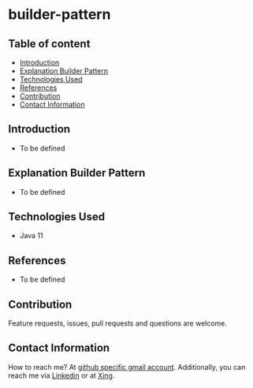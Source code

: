 # builder-pattern

## Table of content
- [Introduction](#introduction)
- [Explanation Builder Pattern](#explanation-builder-pattern)
- [Technologies Used](#technologies-used)
- [References](#references)
- [Contribution](#contribution)
- [Contact Information](#contact-information)

## Introduction

- To be defined

## Explanation Builder Pattern

- To be defined

## Technologies Used

- Java 11


## References

- To be defined

## Contribution

Feature requests, issues, pull requests and questions are welcome.



## Contact Information

How to reach me? At [github specific gmail account](syed.umer.ahmed.code@gmail.com). Additionally, you can reach me via [Linkedin](https://www.linkedin.com/in/syed-umer-ahmed-a346a746/) or at [Xing](https://www.xing.com/profile/SyedUmer_Ahmed/cv).


